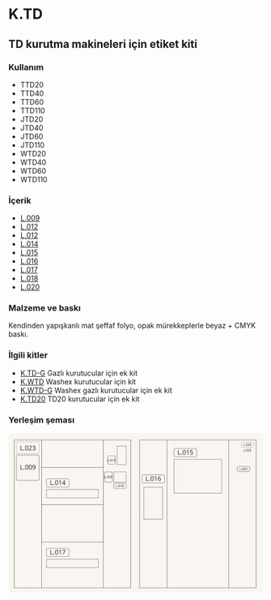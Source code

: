 # K.TD
## TD kurutma makineleri için etiket kiti

### Kullanım

* TTD20
* TTD40
* TTD60
* TTD110
* JTD20
* JTD40
* JTD60
* JTD110
* WTD20
* WTD40
* WTD60
* WTD110

### İçerik

* [L.009](../label/L.0.md)
* [L.012](../label/L.0.md)
* [L.012](../label/L.0.md)
* [L.014](../label/L.0.md)
* [L.015](../label/L.0.md)
* [L.016](../label/L.0.md)
* [L.017](../label/L.0.md)
* [L.018](../label/L.0.md)
* [L.020](../label/L.0.md)

### Malzeme ve baskı

Kendinden yapışkanlı mat şeffaf folyo, opak mürekkeplerle beyaz + CMYK baskı.

### İlgili kitler

* [K.TD-G](K.TD-G.md) Gazlı kurutucular için ek kit
* [K.WTD](K.WTD.md) Washex kurutucular için kit
* [K.WTD-G](K.WTD-G.md) Washex gazlı kurutucular için ek kit
* [K.TD20](K.TD20.md) TD20 kurutucular için ek kit

### Yerleşim şeması

![K.TD Yerleşim şeması](K.TD.svg)
